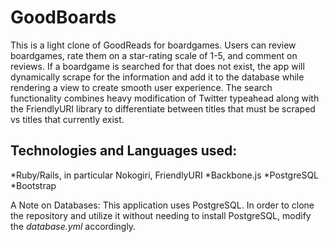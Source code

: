 GoodBoards
======

This is a light clone of GoodReads for boardgames. Users can review boardgames, rate them on a star-rating scale of 1-5, and comment on reviews. If a boardgame is searched for that does not exist, the app will dynamically scrape for the information and add it to the database while rendering a view to create smooth user experience. 
The search functionality combines heavy modification of Twitter typeahead along with the FriendlyURI library to differentiate between titles that must be scraped vs titles that currently exist.

Technologies and Languages used:
-----
*Ruby/Rails, in particular Nokogiri, FriendlyURI
*Backbone.js
*PostgreSQL
*Bootstrap

A Note on Databases:
This application uses PostgreSQL. In order to clone the repository and utilize it without needing to install PostgreSQL, modify the _database.yml_ accordingly.
